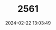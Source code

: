 ---
title: "2561"
category: "Barbus barbus"
draft: false
date: 2024-02-22 13:03:49
languages:
  Latvian: ["Barbe"]
  German: ["Barbe"]
  French: ["Barbeau commun"]
  Dutch; Flemish: ["Barbeel"]
  Italian: ["Barbo"]
  Polish: ["Brzana pospolita"]
  Hungarian: ["Márna"]
  Romanian: ["Mreană"]
  Croatian: ["Mrena"]
  Bosnian: ["Mrena"]
  Slovenian: ["Navadna mrena"]
  Lithuanian: ["Paprastasis ūsorius"]
  Czech: ["Parma obecná"]
  Bulgarian: ["Бяла мряна"]
  Belarusian: ["Вусач"]
  Ukrainian: ["Марена звичайна"]
  Macedonian: ["Мрена"]
  Serbian: ["Мрена"]
  Russian: ["Обыкновенный усач"]
  English: ["Common Barbel"]
---